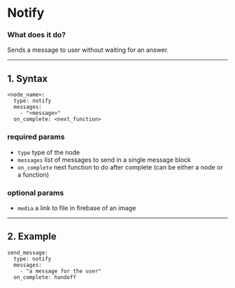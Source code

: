 # Notify

### What does it do?
Sends a message to user without waiting for an answer.
___
## 1. Syntax
```
<node_name>:
  type: notify
  messages:
    - "<message>"
  on_complete: <next_function>
```

### required params
- `type` type of the node
- `messages` list of messages to send in a single message block
- `on_complete` next function to do after complete (can be either a node or a function)

### optional params
- `media` a link to file in firebase of an image

___
## 2. Example
```
send_message:
  type: notify
  messages:
    - "a message for the user"
  on_complete: handoff
```
